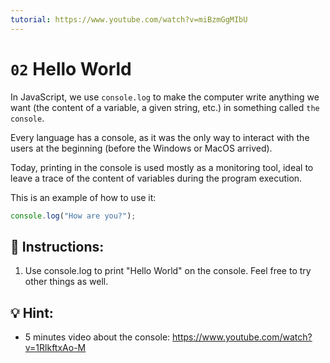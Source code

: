 ```yaml
---
tutorial: https://www.youtube.com/watch?v=miBzmGgMIbU
---
```


# `02` Hello World

In JavaScript, we use `console.log` to make the computer write anything we want (the content of a variable, a given string, etc.) in something called `the console`.

Every language has a console, as it was the only way to interact with the users at the beginning (before the Windows or MacOS arrived). 

Today, printing in the console is used mostly as a monitoring tool, ideal to leave a trace of the content of variables during the program execution.

This is an example of how to use it:

```js
console.log("How are you?");
```

## 📝 Instructions:

1. Use console.log to print "Hello World" on the console. Feel free to try other things as well.

## 💡 Hint:

+ 5 minutes video about the console:
https://www.youtube.com/watch?v=1RlkftxAo-M
